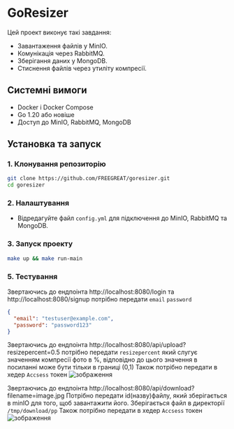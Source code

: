 
# GoResizer

Цей проект виконує такі завдання:
- Завантаження файлів у MinIO.
- Комунікація через RabbitMQ.
- Зберігання даних у MongoDB.
- Стиснення файлів через утиліту компресії.

## Системні вимоги

- Docker і Docker Compose
- Go 1.20 або новіше
- Доступ до MinIO, RabbitMQ, MongoDB

## Установка та запуск

### 1. Клонування репозиторію

```bash
git clone https://github.com/FREEGREAT/goresizer.git
cd goresizer
```

### 2. Налаштування

- Відредагуйте файл `config.yml` для підключення до MinIO, RabbitMQ та MongoDB.

### 3. Запуск проекту
```bash
make up && make run-main
```

### 5. Тестування
Звертаючись до ендпоінта
http://localhost:8080/login та http://localhost:8080/signup
потрібно передати `email` `password`
``` json
{
  "email": "testuser@example.com",
  "password": "password123"
}
```

Звертаючись до ендпоінта
http://localhost:8080/api/upload?resizepercent=0.5
потрібно передати `resizepercent` який слугує значенням компресії фото в %, відповідно до цього значення в посиланні може бути тільки в границі (0,1)
Також потрібно передати в хедер `Accsess` токен
![зображення](https://github.com/user-attachments/assets/8f0e11ff-c574-4118-a712-d000242dd2f5)

Звертаючись до ендпоінта
http://localhost:8080/api/download?filename=image.jpg
Потрібно передати id(назву)файлу, який зберігається в minIO для того, щоб завантажити його. Зберігається файл в директорії `/tmp/download/pp`
Також потрібно передати в хедер `Accsess` токен
![зображення](https://github.com/user-attachments/assets/562265d2-a9a5-4877-b17b-85e489cfd5a5)



